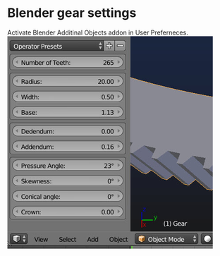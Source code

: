 # Blender gear settings

Activate Blender Additinal Objects addon in User Preferneces.
<br> 
![alt text](https://github.com/WillWelker/3d-print/blob/master/robot-parts/images/gear-settings-blend-1.jpg "Blender gear settings")

